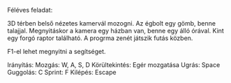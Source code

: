 Féléves feladat:

3D térben belső nézetes kamervál mozogni.
Az égbolt egy gömb, benne talajjal.
Megnyitáskor a kamera egy házban van, benne egy álló órával.
Kint egy forgó raptor található.
A progrma zenét játszik futás közben.

F1-el lehet megnyitni a segítséget.

Irányítás:
Mozgás: W, A, S, D
Körültekintés: Egér mozgatása
Ugrás: Space
Guggolás: C
Sprint: F
Kilépés: Escape
